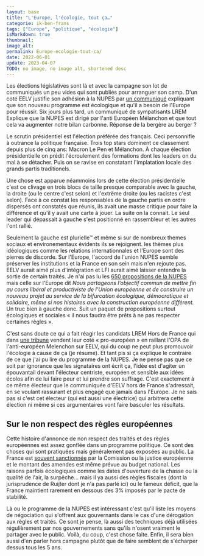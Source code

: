 ```yaml
---
layout: base
title: "L'Europe, l'écologie, tout ça…"
categorie: ik-ben-frans
tags: ["Europe", "politique", "écologie"]
isMarkdown: true
thumbnail: 
image_alt: 
permalink: Europe-ecologie-tout-ca/
date: 2022-06-01
update: 2023-04-07
TODO: no image, no image alt, shortened desc
---
```


Les élections législatives sont là et avec la campagne son lot de communiqués un peu vides qui sont publiés pour arranguer son camp. D'un coté EELV justifie son adhésion à la NUPES par [un communiqué](https://lepetitjournal.com/expat-politique/actualites/tribune-eelv-europe-ideal-necessite-337897) expliquant que son nouveau programme est écologique et qu'il a besoin de l'Europe pour réussir. Six jours plus tard, un communiqué de sympatisants LREM Explique que la NUPES est dirigé par l'anti Européen Mélanchon et que tout cela va augmenter notre bilan carbonne. Réponse de la bergère au berger ?

Le scrutin présidentiel est l'élection préférée des français. Ceci personnifie à outrance la politique française. Trois top stars dominent ce classement depuis plus de cinq ans: Macron Le Pen et Mélanchon. À chaque élection présidentielle on prédit l'écroulement des formations dont les leaders on du mal à se détacher. Puis on se ravise en constatant l'implatation locale des grands partis traditionels.

Une chose est apparue néammoins lors de cette élection présidentielle c'est ce clivage en trois blocs de taille presque comparable avec la gauche, la droite (ou le centre c'est selon) et l'extrème droite (ou les racistes c'est selon). Face à ce constat les responsables de la gauche partis en ordre dispersés ont constatés que réunis, ils avait une masse critique pour faire la différence et qu'il y avait une carte à jouer. La suite on la connait. Le seul leader qui dépassait à gauche s'est positionné en rassembleur et les autres l'ont rallié.

Seulement la gauche est plurielle™ et même si sur de nombreux themes sociaux et environementaux évidents ils se rejoignent. les thèmes plus idéologiques comme les relations internationnales et l'Europe sont des pierres de discorde. Sur l'Europe, l'accord de l'union NUPES semble préserver les institutions et la France en son sein mais n'en rejoute pas. EELV aurait aimé plus d'intégration et LFI aurait aimé laisser entendre la sortie de certain traités. Je n'ai pas lu les [650 propositions de la NUPES](https://nupes-2022.fr/le-programme/) mais celle sur l'Europe dit *Nous partageons l’objectif commun de mettre fin au cours libéral et productiviste de l’Union européenne et de construire un nouveau projet au service de la bifurcation écologique, démocratique et solidaire, même si nos histoires avec la construction européenne diffèrent.* Un truc bien à gauche donc. Suit un paquet de propositions surtout écologiques et sociales « il nous faudra être prêts à ne pas respecter certaines règles ».

C'est sans doute ce qui a fait réagir les candidats LREM Hors de France qui dans [une tribune](https://www.francaisaletranger.fr/2022/05/16/non-a-leurope-sacrifiee-et-a-lecologie-malmenee/) vendent leur coté « pro-européen » en raillant l'OPA de l'anti-européen Melenchon sur EELV, qui du coup ne peut plus promouvoir l'écologie à cause de ça (je résume). Et tant pis si ça explique le contraire de ce que j'ai pu lire du programme de la NUPES. Je ne pense pas que ce soit par ignorance que les signataires ont écrit ça, l'idée est d'agiter un épouvantail devant l'électeur centriste, européen et sensible aux idées écolos afin de lui faire peur et lui prendre son suffrage. C'est exactement à ce même électeur que le communiquée d'EELV hors de France s'adressait, en se voulant rassurant et plus engagé que jamais dans l'Europe. Je ne sais pas si c'est cet électeur (qui est aussi une électrice) qui arbitrera cette élection ni même si ces argumentaires vont faire basculer les résultats.

## Sur le non respect des règles européennes
Cette histoire d'annonce de non respect des traités et des règles européennes est assez gonflée dans un programme politique. Ce sont des choses qui sont pratiquées mais généralement pas exposées au public. La France est [souvent sanctionnée](https://www.challenges.fr/economie/ces-2-2-milliards-d-amendes-que-la-france-va-devoir-payer-a-l-europe_132636) par la Comission ou la justice européenne et le montant des amendes est même prévue au budget national. Les raisons parfois écologiques comme les dates d'ouverture de la chasse ou la qualité de l'air, la surpêche… mais il ya aussi des règles fiscales (dont la jurisprudence de Ruijter dont je n'a pas parlé ici) ou le fameux déficit, que la France maintient rarement en dessous des 3% imposés par le pacte de stabilité.

Là ou le programme de la NUPES est intéressant c'est qu'il liste les moyens de négociation qui s'offrent aux gouvernants dans le cas d'une dérogation aux règles et traités. Ce sont je pense, là aussi des techniques déjà utilisées régulièrement par nos gouvernements sans qu'ils n'osent vraiment le partager avec le public. Voilà, du coup, c'est chose faite. Enfin, il sera bien aussi d'en parler hors campagne plutôt que de faire semblent de s'écharper dessus tous les 5 ans.

<!-- post notes:
https://www.francaisaletranger.fr/2022/05/16/non-a-leurope-sacrifiee-et-a-lecologie-malmenee/ 
https://lepetitjournal.com/expat-politique/actualites/tribune-eelv-europe-ideal-necessite-337897 
https://www.challenges.fr/economie/ces-2-2-milliards-d-amendes-que-la-france-va-devoir-payer-a-l-europe_132636
--->
